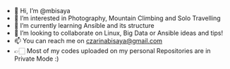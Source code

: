 - 👋 Hi, I’m @mbisaya
- 👀 I’m interested in Photography, Mountain Climbing and Solo Travelling
- 🌱 I’m currently learning Ansible and its structure
- 💞️ I’m looking to collaborate on Linux, Big Data or Ansible ideas and tips!
- 📫 You can reach me on czarinabisaya@gmail.com
- 👉🏻 Most of my codes uploaded on my personal Repositories are in Private Mode :)

<!---
mbisaya/mbisaya is a ✨ special ✨ repository because its `README.md` (this file) appears on your GitHub profile.
You can click the Preview link to take a look at your changes.
--->
